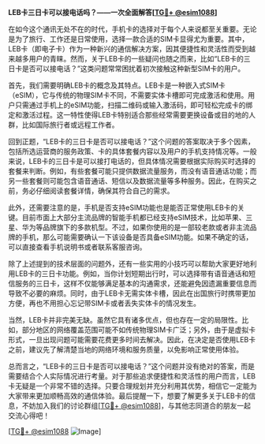 **LEB卡三日卡可以接电话吗？——一次全面解答[[TG💪+ @esim1088](https://t.me/s/esim1088)]**

在如今这个通讯无处不在的时代，手机卡的选择对于每个人来说都至关重要。无论是为了旅行、工作还是日常使用，选择一款合适的SIM卡显得尤为重要。其中，LEB卡（即电子卡）作为一种新兴的通信解决方案，因其便捷性和灵活性而受到越来越多用户的青睐。然而，关于LEB卡的一些疑问也随之而来，比如“LEB卡的三日卡是否可以接电话？”这类问题常常困扰着初次接触这种新型SIM卡的用户。

首先，我们需要明确LEB卡的概念及其特点。LEB卡是一种嵌入式SIM卡（eSIM），它与传统的物理SIM卡不同，不需要实体卡槽即可完成激活和使用。用户只需通过手机上的eSIM功能，扫描二维码或输入激活码，即可轻松完成卡的绑定和激活过程。这一特性使得LEB卡特别适合那些经常需要更换设备或目的地的人群，比如国际旅行者或远程工作者。

回到正题，“LEB卡的三日卡是否可以接电话？”这个问题的答案取决于多个因素，包括所选运营商的服务政策、卡的具体套餐内容以及用户的手机支持情况等。一般来说，LEB卡的三日卡是可以接打电话的，但具体情况需要根据实际购买时选择的套餐来判断。例如，有些套餐可能只提供数据流量服务，而没有语音通话功能；而另一些套餐则可能包含语音通话、短信以及数据流量等多种服务。因此，在购买之前，务必仔细阅读套餐详情，确保其符合自己的需求。

此外，还需要注意的是，手机是否支持eSIM功能也是能否正常使用LEB卡的关键。目前市面上大部分主流品牌的智能手机都已经支持eSIM技术，比如苹果、三星、华为等品牌旗下的多款机型。不过，如果你使用的是一部较老款或者非主流品牌的手机，那么可能需要确认一下该设备是否具备eSIM功能。如果不确定的话，可以直接查看手机说明书或者联系客服咨询。

除了上述提到的技术层面的问题外，还有一些实用的小技巧可以帮助大家更好地利用LEB卡的三日卡功能。例如，当你计划短期出行时，可以选择带有语音通话和短信服务的三日卡，这样不仅能够满足基本的沟通需求，还能避免因遗漏重要信息而导致不必要的麻烦。同时，由于LEB卡无需实体卡槽，因此在出国旅行时携带更加方便，再也不用担心忘记带SIM卡或者丢失实体卡的情况发生。

当然，LEB卡并非完美无缺。虽然它具有诸多优点，但也存在一定的局限性。比如，部分地区的网络覆盖范围可能不如传统物理SIM卡广泛；另外，由于是虚拟卡形式，一旦出现问题可能需要花费更多时间去解决。因此，在决定是否使用LEB卡之前，建议先了解清楚当地的网络环境和服务质量，以免影响正常使用体验。

总而言之，“LEB卡的三日卡是否可以接电话？”这个问题并没有绝对的答案，而是需要结合个人实际情况进行考量。对于那些追求便捷性和灵活性的用户而言，LEB卡无疑是一个非常不错的选择。只要合理规划并充分利用其优势，相信它一定能为大家带来更加顺畅高效的通信体验。最后提醒一下，想要了解更多关于LEB卡的信息，不妨加入我们的讨论群组[[TG💪+ @esim1088](https://t.me/s/esim1088)]，与其他志同道合的朋友一起交流心得吧！

[[TG💪+ @esim1088](https://t.me/s/esim1088) ![Image](https://i.postimg.cc/4NQfJmqS/Snipaste-2025-05-13-00-14-12.png)]